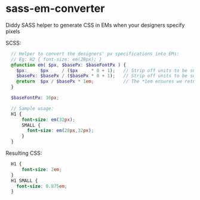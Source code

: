 sass-em-converter
=================

Diddy SASS helper to generate CSS in EMs when your designers specify pixels

SCSS:

```scss
  // Helper to convert the designers' px specifications into EMs:
  // Eg: H2 { font-size: em(28px); }
  @function em( $px, $basePx: $baseFontPx ) {
    $px:     $px     / ($px     * 0 + 1);   // Strip off units to be sure we have a plain number. (eg: 20px -> 20)
    $basePx: $basePx / ($basePx * 0 + 1);   // Strip off units to be sure we have a plain number. (eg: 20px -> 20)
    @return  $px / $basePx * 1em;           // The *1em ensures we return an EM number.
  }

  $baseFontPx: 16px;

  // Sample usage:
  H1 {
      font-size: em(32px);
      SMALL {
        font-size: em(28px,32px);
      }
  }
```

Resulting CSS:
```css
  H1 {
      font-size: 2em;
  }
  H1 SMALL {
    font-size: 0.875em;
  }
```
